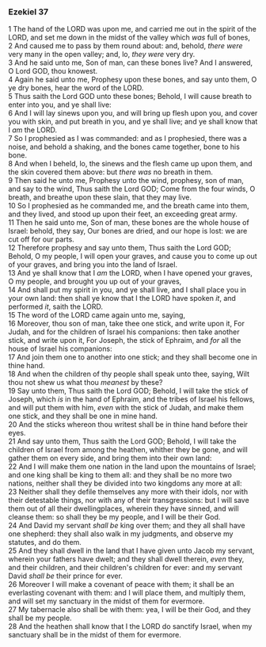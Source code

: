 ### Ezekiel 37

1 The hand of the LORD was upon me, and carried me out in the spirit of the LORD, and set me down in the midst of the valley which *was* full of bones,  
2 And caused me to pass by them round about: and, behold, *there were* very many in the open valley; and, lo, *they were* very dry.  
3 And he said unto me, Son of man, can these bones live? And I answered, O Lord GOD, thou knowest.  
4 Again he said unto me, Prophesy upon these bones, and say unto them, O ye dry bones, hear the word of the LORD.  
5 Thus saith the Lord GOD unto these bones; Behold, I will cause breath to enter into you, and ye shall live:  
6 And I will lay sinews upon you, and will bring up flesh upon you, and cover you with skin, and put breath in you, and ye shall live; and ye shall know that I *am* the LORD.  
7 So I prophesied as I was commanded: and as I prophesied, there was a noise, and behold a shaking, and the bones came together, bone to his bone.  
8 And when I beheld, lo, the sinews and the flesh came up upon them, and the skin covered them above: but *there was* no breath in them.  
9 Then said he unto me, Prophesy unto the wind, prophesy, son of man, and say to the wind, Thus saith the Lord GOD; Come from the four winds, O breath, and breathe upon these slain, that they may live.  
10 So I prophesied as he commanded me, and the breath came into them, and they lived, and stood up upon their feet, an exceeding great army.  
11 Then he said unto me, Son of man, these bones are the whole house of Israel: behold, they say, Our bones are dried, and our hope is lost: we are cut off for our parts.  
12 Therefore prophesy and say unto them, Thus saith the Lord GOD; Behold, O my people, I will open your graves, and cause you to come up out of your graves, and bring you into the land of Israel.  
13 And ye shall know that I *am* the LORD, when I have opened your graves, O my people, and brought you up out of your graves,  
14 And shall put my spirit in you, and ye shall live, and I shall place you in your own land: then shall ye know that I the LORD have spoken *it*, and performed *it*, saith the LORD.  
15 The word of the LORD came again unto me, saying,  
16 Moreover, thou son of man, take thee one stick, and write upon it, For Judah, and for the children of Israel his companions: then take another stick, and write upon it, For Joseph, the stick of Ephraim, and *for* all the house of Israel his companions:  
17 And join them one to another into one stick; and they shall become one in thine hand.  
18 And when the children of thy people shall speak unto thee, saying, Wilt thou not shew us what thou *meanest* by these?  
19 Say unto them, Thus saith the Lord GOD; Behold, I will take the stick of Joseph, which *is* in the hand of Ephraim, and the tribes of Israel his fellows, and will put them with him, *even* with the stick of Judah, and make them one stick, and they shall be one in mine hand.  
20 And the sticks whereon thou writest shall be in thine hand before their eyes.  
21 And say unto them, Thus saith the Lord GOD; Behold, I will take the children of Israel from among the heathen, whither they be gone, and will gather them on every side, and bring them into their own land:  
22 And I will make them one nation in the land upon the mountains of Israel; and one king shall be king to them all: and they shall be no more two nations, neither shall they be divided into two kingdoms any more at all:  
23 Neither shall they defile themselves any more with their idols, nor with their detestable things, nor with any of their transgressions: but I will save them out of all their dwellingplaces, wherein they have sinned, and will cleanse them: so shall they be my people, and I will be their God.  
24 And David my servant *shall be* king over them; and they all shall have one shepherd: they shall also walk in my judgments, and observe my statutes, and do them.  
25 And they shall dwell in the land that I have given unto Jacob my servant, wherein your fathers have dwelt; and they shall dwell therein, *even* they, and their children, and their children's children for ever: and my servant David *shall be* their prince for ever.  
26 Moreover I will make a covenant of peace with them; it shall be an everlasting covenant with them: and I will place them, and multiply them, and will set my sanctuary in the midst of them for evermore.  
27 My tabernacle also shall be with them: yea, I will be their God, and they shall be my people.  
28 And the heathen shall know that I the LORD do sanctify Israel, when my sanctuary shall be in the midst of them for evermore.  
